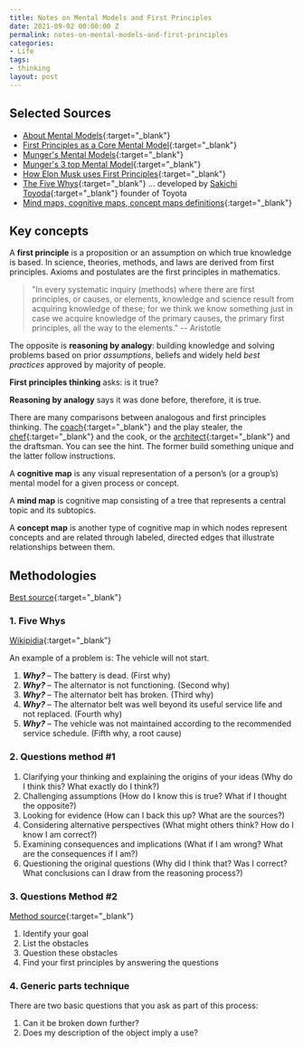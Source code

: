 ```yaml
---
title: Notes on Mental Models and First Principles
date: 2021-09-02 00:00:00 Z
permalink: notes-on-mental-models-and-first-principles
categories:
- Life
tags:
- thinking
layout: post
---
```


## Selected Sources

- [About Mental Models](https://fs.blog/mental-models/#general_thinking_concepts){:target="_blank"} 
- [First Principles as a Core Mental Model](https://fs.blog/2018/04/first-principles/){:target="_blank"} 
- [Munger's Mental Models](https://www.youtube.com/watch?v=ywyQ_eNNCJU){:target="_blank"} 
- [Munger's 3 top Mental Model](https://www.youtube.com/watch?v=uvIcZpNFE_s){:target="_blank"} 
- [How Elon Musk uses First Principles](https://medium.com/the-mission/elon-musks-3-step-first-principles-thinking-how-to-think-and-solve-difficult-problems-like-a-ba1e73a9f6c0){:target="_blank"} 
- [The Five Whys](https://en.wikipedia.org/wiki/Five_whys){:target="_blank"}  ... developed by [Sakichi Toyoda](https://en.wikipedia.org/wiki/Sakichi_Toyoda){:target="_blank"}   founder of Toyota
- [Mind maps, cognitive maps, concept maps definitions](https://www.nngroup.com/articles/cognitive-mind-concept/){:target="_blank"} 



## Key concepts

A **first principle** is a proposition or an assumption on which true knowledge is based. In science, theories, methods, and laws are derived from first principles. Axioms and postulates are the first principles in mathematics.

> "In every systematic inquiry (methods) where there are first principles, or causes, or elements, knowledge and science result from acquiring knowledge of these; for we think we know something just in case we acquire knowledge of the primary causes, the primary first principles, all the way to the elements."   -- Aristotle

The opposite is **reasoning by analogy**: building knowledge and solving problems based on prior *assumptions*, beliefs and widely held *best practices* approved by majority of people.

**First principles thinking** asks: is it true?

**Reasoning by analogy** says it was done before, therefore, it is true.

There are many comparisons between analogous and first principles thinking. The [coach](https://fs.blog/2018/04/first-principles/#:~:text=A){:target="_blank"} and the play stealer, the [chef](https://waitbutwhy.com/2015/11/the-cook-and-the-chef-musks-secret-sauce.html){:target="_blank"}  and the cook, or the [architect](https://www.maray.ai/posts/the-guide-to-architects-career-path){:target="_blank"}  and the draftsman. You can see the hint. The former build something unique and the latter follow instructions.

A **cognitive map** is any visual representation of a person’s (or a group’s) mental model for a given process or concept. 

A **mind map** is cognitive map consisting of a tree that represents a central topic and its subtopics. 

A **concept map** is another type of cognitive map in which nodes represent concepts and are related through labeled, directed edges that illustrate relationships between them. 



## Methodologies

[Best source](https://www.maray.ai/posts/first-principles-thinking){:target="_blank"} 


### 1. Five Whys

[Wikipidia](https://en.wikipedia.org/wiki/Five_whys){:target="_blank"} 

An example of a problem is: The vehicle will not start.

1. ***Why?*** – The battery is dead. (First why)
2. ***Why?*** – The alternator is not functioning. (Second why)
3. ***Why?*** – The alternator belt has broken. (Third why)
4. ***Why?*** – The alternator belt was well beyond its useful service life and not replaced. (Fourth why)
5. ***Why?*** – The vehicle was not maintained according to the recommended service schedule. (Fifth why, a root cause)



### 2. Questions method #1

1. Clarifying your thinking and explaining the origins of your ideas (Why do I think this? What exactly do I think?)
2. Challenging assumptions (How do I know this is true? What if I thought the opposite?)
3. Looking for evidence (How can I back this up? What are the sources?)
4. Considering alternative perspectives (What might others think? How do I know I am correct?)
5. Examining consequences and implications (What if I am wrong? What are the consequences if I am?)
6. Questioning the original questions (Why did I think that? Was I correct? What conclusions can I draw from the reasoning process?)




### 3. Questions Method #2

[Method source](https://benjaminstrusnik.com/blog/wealth/business/growth/first-principles-thinking/){:target="_blank"} 

1. Identify your goal
2. List the obstacles
3. Question these obstacles
4. Find your first principles by answering the questions



### 4. Generic parts technique 

There are two basic questions that you ask as part of this process:

1. Can it be broken down further?  
2. Does my description of the object imply a use?  

